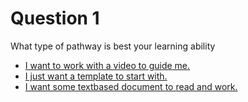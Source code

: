 # Question 1

What type of pathway is best your learning ability

* [I want to work with a video to guide me.](https://github.com/SageJames/Web3-Hub/tree/main/Dapp-Starter/Evaluation/questions/Video-based)<br/>
* [I just want a template to start with.](https://github.com/SageJames/Web3-Hub/tree/main/Dapp-Starter/Evaluation/questions/Raw-template)<br/>
* [I want some textbased document to read and work.](https://github.com/SageJames/Web3-Hub/tree/main/Dapp-Starter/Evaluation/questions/Article-based)
